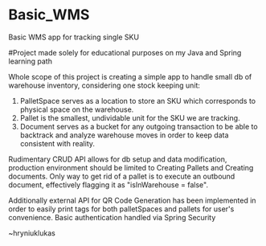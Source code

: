# Basic_WMS
Basic WMS app for tracking single SKU


#Project made solely for educational purposes on my Java and Spring learning path

Whole scope of this project is creating a simple app to handle small db of warehouse inventory, considering one stock keeping unit:

1) PalletSpace serves as a location to store an SKU which corresponds to physical space on the warehouse.
2) Pallet is the smallest, undividable unit for the SKU we are tracking.
3) Document serves as a bucket for any outgoing transaction to be able to backtrack and analyze warehouse moves in order to keep data consistent with reality.

Rudimentary CRUD API allows for db setup and data modification, production environment should be limited to Creating Pallets and Creating documents.
Only way to get rid of a pallet is to execute an outbound document, effectively flagging it as "isInWarehouse = false".

Additionally external API for QR Code Generation has been implemented in order to easily print tags for both palletSpaces and pallets for user's convenience.
Basic authentication handled via Spring Security

~hryniuklukas
